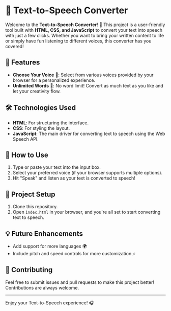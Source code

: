# 📢 Text-to-Speech Converter

Welcome to the **Text-to-Speech Converter**! 🎉 This project is a user-friendly tool built with **HTML, CSS, and JavaScript** to convert your text into speech with just a few clicks. Whether you want to bring your written content to life or simply have fun listening to different voices, this converter has you covered!

## 🚀 Features

- **Choose Your Voice** 🎤: Select from various voices provided by your browser for a personalized experience.
- **Unlimited Words** 📝: No word limit! Convert as much text as you like and let your creativity flow.

## 🛠️ Technologies Used

- **HTML**: For structuring the interface.
- **CSS**: For styling the layout.
- **JavaScript**: The main driver for converting text to speech using the Web Speech API.

## 🎯 How to Use

1. Type or paste your text into the input box.
2. Select your preferred voice (if your browser supports multiple options).
3. Hit "Speak" and listen as your text is converted to speech!

## 📂 Project Setup

1. Clone this repository.
2. Open `index.html` in your browser, and you're all set to start converting text to speech.

## 💡 Future Enhancements

- Add support for more languages 🌍
- Include pitch and speed controls for more customization 🎶

## 🤝 Contributing

Feel free to submit issues and pull requests to make this project better! Contributions are always welcome.

---

Enjoy your Text-to-Speech experience! 🎧
